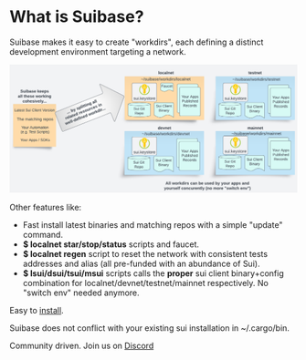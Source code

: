 
# What is Suibase?

Suibase makes it easy to create "workdirs", each defining a distinct development environment targeting a network.

![Workdirs](./.vuepress/public/assets/workdirs-intro.png)

Other features like:
  * Fast install latest binaries and matching repos with a simple "update" command.
  * **$ localnet star/stop/status** scripts and faucet.
  * **$ localnet regen** script to reset the network with consistent tests addresses and alias (all pre-funded with an abundance of Sui).
  * **$ lsui/dsui/tsui/msui** scripts calls the **proper** sui client binary+config combination for localnet/devnet/testnet/mainnet respectively. No "switch env" needed anymore.
  

Easy to [install](how-to/install.md).

Suibase does not conflict with your existing sui installation in ~/.cargo/bin.

Community driven. Join us on [Discord](https://discord.com/invite/Erb6SwsVbH)
